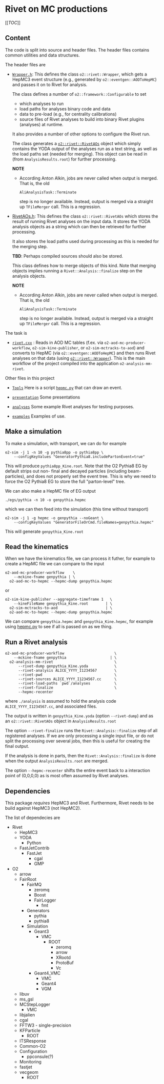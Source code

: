 # Rivet on MC productions

[[_TOC_]]

## Content

The code is split into source and header files.  The header files
contains common utilities and data structures.

The header files are

- [`Wrapper.h`](../Tasks/Wrapper.h): This defines the class
  `o2::rivet::Wrapper`, which gets a HepMC3 event structure (e.g.,
  generated by `o2::eventgen::AODToHepMC`) and passes it on to Rivet
  for analysis.

  The class defines a number of `o2::framework::Configurable` to set
  - which analyses to run
  - load paths for analyses binary code and data
  - data to pre-load (e.g., for centrality calibrations)
  - source files of Rivet analyses to build into binary Rivet plugins
    (analyses) at runtime.

  It also provides a number of other options to configure the Rivet
  run.

  The class generates a
  [`o2::rivet::RivetAOs`](../DataModel/RivetAOs.h) object which simply
  contains the YODA output of the analyses run as a text string, as
  well as the load paths set (needed for merging).  This object can be
  read in (from `AnalysisResults.root`) for further processing.

  **NOTE**
  - According Anton Alkin, jobs are never called when output is
    merged.  That is, the old

	    AliAnalysisTask::Terminate

	step is no longer available.  Instead, output is merged via a
    straight up `TFileMerger` call.   This is a regression.

- [RivetAOs.h](../DataModel/RivetAOs.h): This defines the class
  `o2::rivet::RivetAOs` which stores the result of running Rivet
  analyses on the input data.  It stores the YODA analysis objects as
  a string which can then be retrieved for further processing.

  It also stores the load paths used during processing as this is
  needed for the merging step.

  **TBD**: Perhaps compiled sources should also be stored.

  This class defines how to merge objects of this kind.  Note that
  merging objects implies running a `Rivet::Analysis::finalize` step
  on the analysis objects.

  **NOTE**
  - According Anton Alkin, jobs are never called when output is
    merged.  That is, the old

	    AliAnalysisTask::Terminate

	step is no longer available.  Instead, output is merged via a
    straight up `TFileMerger` call.   This is a regression.


The task is

- [`rivet.cxx`](../Tasks/rivet.cxx) : Reads in AOD MC tables
  (f.ex. via `o2-aod-mc-producer-workflow`, `o2-sim-kine-publisher`,
  or `o2-sim-mctracks-to-aod`) and converts to HepMC (via
  `o2::eventgen::AODToHepMC`) and then runs Rivet analyses on that
  data (using [`o2::rivet::Wrapper`](../Tasks/Wrapper.h)).  This is
  the main workflow of the project compiled into the application
  `o2-analysis-mm-rivet`.

Other files in this project

- [`Tools`](../Tools) Here is a script [`hepmc.py`](../Tools/hepmc.py) that
  can draw an event.

- [`presentation`](presentation) Some presentations

- [`analyses`](analyses) Some example Rivet analyses for testing
  purposes.

- [`examples`](examples) Examples of use.

## Make a simulation

To make a simulation, with transport, we can do for example

	o2-sim -j 1 -n 10 -g pythia8pp -o pythia8pp \
	    --configKeyValues "GeneratorPythia8.includePartonEvent=true"

This will produce `pythia8pp_Kine.root`.  Note that the O2 Pythia8 EG
by default strips out non- final and decayed particles (including
beam-particles), and does not properly set the event tree.  This is
why we need to force the O2 Pythia8 EG to store the full
"parton-level" tree.

We can also make a HepMC file of EG output

	./egs/pythia -n 10 -o genpythia.hepmc

which we can then feed into the simulation (this time without
transport)

	o2-sim -j 1 -g hepmc -o genpythia --noGeant \
	    --configKeyValues "GeneratorFileOrCmd.fileNames=genpythia.hepmc"

This will generate `genpythia_Kine.root`

## Read the kinematics

When we have the kinematics file, we can process it futher, for
example to create a HepMC file we can compare to the input

    o2-aod-mc-producer-workflow    \
	    --mckine-fname genpythia | \
	  o2-aod-mc-to-hepmc --hepmc-dump genpythia.hepmc

or

	o2-sim-kine-publisher --aggregate-timeframe 1   \
		--kineFileName genpythia_Kine.root        | \
      o2-sim-mctracks-to-aod                      | \
      o2-aod-mc-to-hepmc --hepmc-dump genpythia.hepmc

We can compare `genpythia.hepmc` and `genpythia_Kine.hepmc`, for
example using [hepmc.py](../Tools/hepmc.py) to see if all is passed
on as we thing.

## Run a Rivet analysis

    o2-aod-mc-producer-workflow                       \
	    --mckine-fname genpythia                    | \
	  o2-analysis-mm-rivet                            \
		  --rivet-dump genpythia_Kine.yoda            \
		  --rivet-analysis ALICE_YYYY_I1234567		  \
		  --rivet-pwd					              \
		  --rivet-sources ALICE_YYYY_I1234567.cc      \
		  --rivet-load-paths `pwd`/analyses           \
          --rivet-finalize                            \
          --hepmc-recenter

where `./analysis` is assumed to hold the analysis code
`ALICE_YYYY_I1234567.cc`, and associated files.

The output is written in `genpythia_Kine.yoda` (option `--rivet-dump`)
and as an `o2::rivet::RivetAOs` object in `AnalysisResults.root`

The option `--rivet-finalize` runs the `Rivet::Analysis::finalize`
step of all registered analyses. If we are only processing a single
input file, or do not split the processing over several jobs, then
this is useful for creating the final output.

If the analysis is done in parts, then the `Rivet::Analysis::finalize`
is done when the output `AnalysisResults.root` are merged.

The option `--hepmc-recenter` shifts the entire event back to a
interaction point of (0,0,0,0) as is most often assumed by Rivet
analyses.


## Dependencies

This package _requires_ HepMC3 and Rivet.  Furthermore, Rivet needs to
be build against HepMC3 (not HepMC2).

The list of dependecies are

- Rivet
  - HepMC3
  - YODA
    - Python
  - FastJetContrib
    - FastJet
      - cgal
	  - GMP
- O2
  - arrow
  - FairRoot
    - FairMQ
      - zeromq
      - Boost
      - FairLogger
        - fmt
    - Generators
      - pythia
      - pythia8
    - Simulation
      - Geant3
        - VMC
          - ROOT
            - zeromq
            - arrow
            - XRootd
            - ProtoBuf
            - Vc
      - Geant4_VMC
        - VMC
        - Geant4
        - VGM
  - libuv
  - ms_gsl
  - MCStepLogger
    - VMC
  - libjalien
  - cgal
  - FFTW3 - single-precision
  - KFParticle
    - ROOT
  - ITSResponse
  - Common-O2
  - Configuration
    - ppconsule(?)
  - Monitoring
  - fastjet
  - vecgeom
    - ROOT

